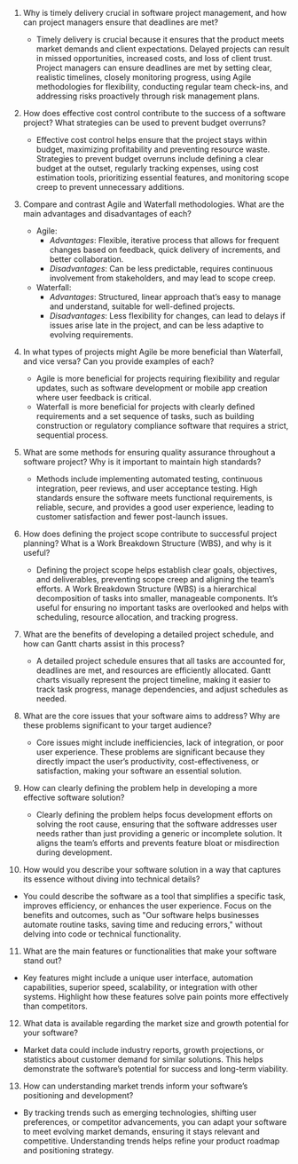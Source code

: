 1. Why is timely delivery crucial in software project management, and how can project managers ensure that deadlines are met?  
   - Timely delivery is crucial because it ensures that the product meets market demands and client expectations. Delayed projects can result in missed opportunities, increased costs, and loss of client trust. Project managers can ensure deadlines are met by setting clear, realistic timelines, closely monitoring progress, using Agile methodologies for flexibility, conducting regular team check-ins, and addressing risks proactively through risk management plans.

2. How does effective cost control contribute to the success of a software project? What strategies can be used to prevent budget overruns?  
   - Effective cost control helps ensure that the project stays within budget, maximizing profitability and preventing resource waste. Strategies to prevent budget overruns include defining a clear budget at the outset, regularly tracking expenses, using cost estimation tools, prioritizing essential features, and monitoring scope creep to prevent unnecessary additions.

3. Compare and contrast Agile and Waterfall methodologies. What are the main advantages and disadvantages of each?  
   - Agile:  
     - *Advantages*: Flexible, iterative process that allows for frequent changes based on feedback, quick delivery of increments, and better collaboration.  
     - *Disadvantages*: Can be less predictable, requires continuous involvement from stakeholders, and may lead to scope creep.  
   - Waterfall:  
     - *Advantages*: Structured, linear approach that’s easy to manage and understand, suitable for well-defined projects.  
     - *Disadvantages*: Less flexibility for changes, can lead to delays if issues arise late in the project, and can be less adaptive to evolving requirements.

4. In what types of projects might Agile be more beneficial than Waterfall, and vice versa? Can you provide examples of each?  
   - Agile is more beneficial for projects requiring flexibility and regular updates, such as software development or mobile app creation where user feedback is critical.  
   - Waterfall is more beneficial for projects with clearly defined requirements and a set sequence of tasks, such as building construction or regulatory compliance software that requires a strict, sequential process.

5. What are some methods for ensuring quality assurance throughout a software project? Why is it important to maintain high standards?  
   - Methods include implementing automated testing, continuous integration, peer reviews, and user acceptance testing. High standards ensure the software meets functional requirements, is reliable, secure, and provides a good user experience, leading to customer satisfaction and fewer post-launch issues.

6. How does defining the project scope contribute to successful project planning? What is a Work Breakdown Structure (WBS), and why is it useful?  
   - Defining the project scope helps establish clear goals, objectives, and deliverables, preventing scope creep and aligning the team’s efforts. A Work Breakdown Structure (WBS) is a hierarchical decomposition of tasks into smaller, manageable components. It’s useful for ensuring no important tasks are overlooked and helps with scheduling, resource allocation, and tracking progress.

7. What are the benefits of developing a detailed project schedule, and how can Gantt charts assist in this process?  
   - A detailed project schedule ensures that all tasks are accounted for, deadlines are met, and resources are efficiently allocated. Gantt charts visually represent the project timeline, making it easier to track task progress, manage dependencies, and adjust schedules as needed.

8. What are the core issues that your software aims to address? Why are these problems significant to your target audience?  
   - Core issues might include inefficiencies, lack of integration, or poor user experience. These problems are significant because they directly impact the user’s productivity, cost-effectiveness, or satisfaction, making your software an essential solution.

9. How can clearly defining the problem help in developing a more effective software solution?  
   - Clearly defining the problem helps focus development efforts on solving the root cause, ensuring that the software addresses user needs rather than just providing a generic or incomplete solution. It aligns the team’s efforts and prevents feature bloat or misdirection during development.

10. How would you describe your software solution in a way that captures its essence without diving into technical details?  
   - You could describe the software as a tool that simplifies a specific task, improves efficiency, or enhances the user experience. Focus on the benefits and outcomes, such as "Our software helps businesses automate routine tasks, saving time and reducing errors," without delving into code or technical functionality.

11. What are the main features or functionalities that make your software stand out?  
   - Key features might include a unique user interface, automation capabilities, superior speed, scalability, or integration with other systems. Highlight how these features solve pain points more effectively than competitors.

12. What data is available regarding the market size and growth potential for your software?  
   - Market data could include industry reports, growth projections, or statistics about customer demand for similar solutions. This helps demonstrate the software’s potential for success and long-term viability.

13. How can understanding market trends inform your software’s positioning and development?  
   - By tracking trends such as emerging technologies, shifting user preferences, or competitor advancements, you can adapt your software to meet evolving market demands, ensuring it stays relevant and competitive. Understanding trends helps refine your product roadmap and positioning strategy.
